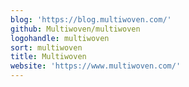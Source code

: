 ```yaml
---
blog: 'https://blog.multiwoven.com/'
github: Multiwoven/multiwoven
logohandle: multiwoven
sort: multiwoven
title: Multiwoven
website: 'https://www.multiwoven.com/'
---
```

